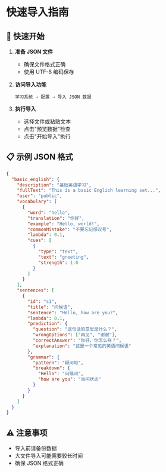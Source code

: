 # 快速导入指南

## 🚀 快速开始

1. **准备 JSON 文件**
   - 确保文件格式正确
   - 使用 UTF-8 编码保存

2. **访问导入功能**
   ```
   学习系统 → 配置 → 导入 JSON 数据
   ```

3. **执行导入**
   - 选择文件或粘贴文本
   - 点击"预览数据"检查
   - 点击"开始导入"执行

## 📋 示例 JSON 格式

```json
{
  "basic_english": {
    "description": "基础英语学习",
    "fullText": "This is a basic English learning set...",
    "user": "public",
    "vocabulary": [
      {
        "word": "hello",
        "translation": "你好",
        "example": "Hello, world!",
        "commonMistake": "不要忘记感叹号",
        "lambda": 0.1,
        "cues": [
          {
            "type": "text",
            "text": "greeting",
            "strength": 1.0
          }
        ]
      }
    ],
    "sentences": [
      {
        "id": "s1",
        "title": "问候语",
        "sentence": "Hello, how are you?",
        "lambda": 0.1,
        "prediction": {
          "question": "这句话的意思是什么？",
          "wrongOptions": ["再见", "谢谢"],
          "correctAnswer": "你好，你怎么样？",
          "explanation": "这是一个常见的英语问候语"
        },
        "grammar": {
          "pattern": "疑问句",
          "breakdown": {
            "Hello": "问候词",
            "how are you": "询问状态"
          }
        }
      }
    ]
  }
}
```

## ⚠️ 注意事项

- 导入前请备份数据
- 大文件导入可能需要较长时间
- 确保 JSON 格式正确